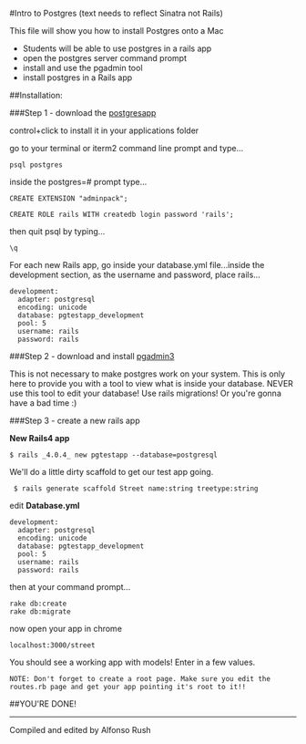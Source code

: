 #Intro to Postgres
(text needs to reflect Sinatra not Rails)

This file will show you how to install Postgres onto a Mac

- Students will be able to use postgres in a rails app
- open the postgres server command prompt
- install and use the pgadmin tool
- install postgres in a Rails app

##Installation:


###Step 1 - download the [postgresapp](http://postgresapp.com/)

control+click to install it in your applications folder

go to your terminal or iterm2 command line prompt and type...

	psql postgres
	
inside the postgres=# prompt type...

	CREATE EXTENSION "adminpack";
	
	CREATE ROLE rails WITH createdb login password 'rails';
	
then quit psql by typing...

	\q


For each new Rails app, go inside your database.yml file...inside the development section, as the username and password, place rails...

```
development:
  adapter: postgresql
  encoding: unicode
  database: pgtestapp_development
  pool: 5
  username: rails
  password: rails
```



###Step 2 - download and install [pgadmin3](http://www.pgadmin.org/download/macosx.php)

This is not necessary to make postgres work on your system. This is only here to provide you with a tool to view what is inside your database. NEVER use this tool to edit your database! Use rails migrations! Or you're gonna have a bad time :)


###Step 3 - create a new rails app

**New Rails4 app**

	$ rails _4.0.4_ new pgtestapp --database=postgresql
	
We'll do a little dirty scaffold to get our test app going.

	 $ rails generate scaffold Street name:string treetype:string
	 
edit **Database.yml**

```
development:
  adapter: postgresql
  encoding: unicode
  database: pgtestapp_development
  pool: 5
  username: rails
  password: rails
```

then at your command prompt...

	rake db:create
	rake db:migrate
	
now open your app in chrome

	localhost:3000/street

You should see a working app with models! Enter in a few values.
	 
	NOTE: Don't forget to create a root page. Make sure you edit the routes.rb page and get your app pointing it's root to it!!
	
##YOU'RE DONE! 


---
Compiled and edited by Alfonso Rush
